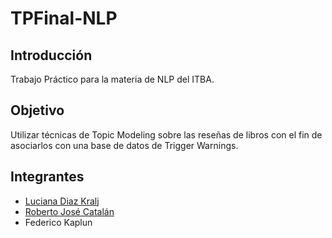 # TPFinal-NLP
## Introducción
Trabajo Práctico para la materia de NLP del ITBA. 
## Objetivo
Utilizar técnicas de Topic Modeling sobre las reseñas de libros con el fin de asociarlos con una base de datos de Trigger Warnings. 
## Integrantes
- [Luciana Diaz Kralj](https://github.com/lulydk)
- [Roberto José Catalán](https://github.com/rcatalan98)
- Federico Kaplun
